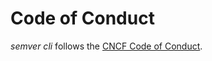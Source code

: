# Code of Conduct

*semver cli* follows the [CNCF Code of Conduct](https://github.com/cncf/foundation/blob/master/code-of-conduct.md).
